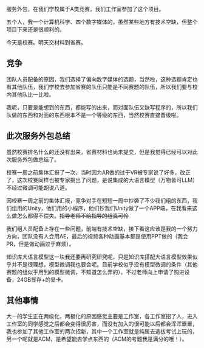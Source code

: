服务外包，在我们学校属于A类竞赛，我们工作室参加了这个项目。



五个人，我一个计算机科学、四个数字媒体的，虽然某些地方有技术空缺，但整个项目下来还是很顺利的。



今天是校赛。明天交材料到省赛。



## 竞争



团队人员配备的原因，我们选择了偏向数字媒体的选题，当然啦，这种选题肯定也有其他队伍，我们学校去参加省赛的队伍只能是不同赛题的队伍，所以我们要与校内其他队比一比啦。



我呢，只要是能想到的东西，都能写的出来，而对面队伍又缺写程序的，所以我们队做的东西和对面的东西根本不是一个等级的东西，当然校赛直接晋级啦。



## 此次服务外包总结



虽然校赛排名什么的还没有出来，省赛材料也尚未提交，但是我觉得已经可以对此次服务外包做总结了。



校赛一周之前集体汇报了一次，当时因为AR做的过于VR被专家说了好多，改正了，这次校赛同样也被专家挑出了问题，是说集成的大语言模型（万物皆可LLM）不经过微调可能胡说八道。



因校赛一周之前的集体汇报，竞争对手在短短一周中抄袭了不少我们组的东西，我们组用的Unity，他们用的小程序，他们抄我们Unity做了一个APP端，在我看来这么做怎么都得不偿失。~~指导老师不给指导的组真可怜~~



我们组人员配备上存在一些问题，前端有技术空缺，接下看这应该是我的一个努力方向，团队没有人会用AE，最后的视频各种动画基本都是使用PPT做的（我会PR，但是做动画过于麻烦）。



知识库大语言模型这一块我还要再研究研究呢，只是知识库搭配大语言模型效果似乎并不是很理想，模型微调我也要会呢。目前学校似乎没有模型微调的条件（其他赛题的组似乎用到的模型微调，不知道怎么弄的），不过老师向上申请了购进设备，24GB显存+的显卡。



## 其他事情



大一的学生正在两级化，两极化的原因感觉主要是工作室，各工作室招了人，进入工作室的同学感觉之后都会变得很厉害，而没有加入的很可能以后都会浑浑噩噩，我也参加了其他工作室的两次招新，其中一个工作室就是纯属去选拔考试上玩的，另一个呢就是ACM，是希望能去学点东西的（ACM的考题我是满分的哦！）。











## 
